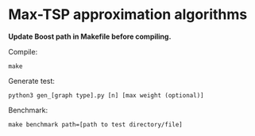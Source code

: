 # Max-TSP approximation algorithms

**Update Boost path in Makefile before compiling.**

Compile:

    make

Generate test:

    python3 gen_[graph type].py [n] [max weight (optional)]

Benchmark:

    make benchmark path=[path to test directory/file]
